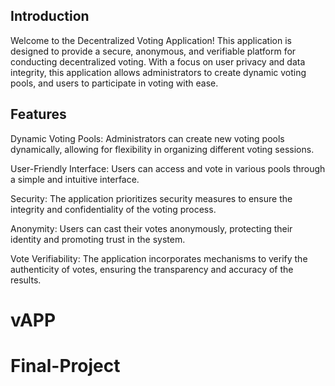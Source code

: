 ## Introduction

Welcome to the Decentralized Voting Application! This application is designed to provide a secure, anonymous, and verifiable platform for conducting decentralized voting. With a focus on user privacy and data integrity, this application allows administrators to create dynamic voting pools, and users to participate in voting with ease.

## Features

Dynamic Voting Pools: Administrators can create new voting pools dynamically, allowing for flexibility in organizing different voting sessions.

User-Friendly Interface: Users can access and vote in various pools through a simple and intuitive interface.

Security: The application prioritizes security measures to ensure the integrity and confidentiality of the voting process.

Anonymity: Users can cast their votes anonymously, protecting their identity and promoting trust in the system.

Vote Verifiability: The application incorporates mechanisms to verify the authenticity of votes, ensuring the transparency and accuracy of the results.
# vAPP
# Final-Project
